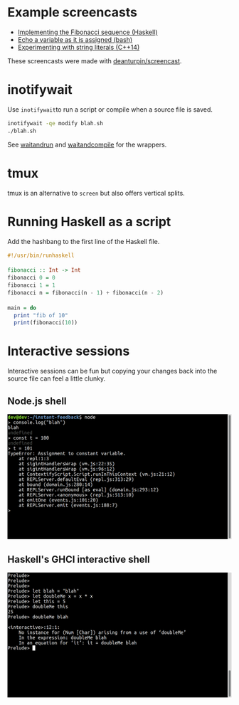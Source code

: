 # Example screencasts

- [Implementing the Fibonacci sequence (Haskell)](examples/fibonacci)
- [Echo a variable as it is assigned (bash)](examples/echo/)
- [Experimenting with string literals (C++14)](examples/cpp/)

These screencasts were made with
[deanturpin/screencast](https://github.com/deanturpin/screencast).

# inotifywait

Use ```inotifywait```to run a script or compile when a source file is saved.

```bash
inotifywait -qe modify blah.sh
./blah.sh
```

See [waitandrun](bin/waitandrun) and [waitandcompile](bin/waitandcompile) for the wrappers.

# tmux

tmux is an alternative to ```screen``` but also offers vertical splits.

# Running Haskell as a script

Add the hashbang to the first line of the Haskell file.

```haskell
#!/usr/bin/runhaskell

fibonacci :: Int -> Int
fibonacci 0 = 0
fibonacci 1 = 1
fibonacci n = fibonacci(n - 1) + fibonacci(n - 2)

main = do
  print "fib of 10"
  print(fibonacci(10))
```

# Interactive sessions

Interactive sessions can be fun but copying your changes back into the source
file can feel a little clunky.

## Node.js shell
![node.js](screenshots/node.png)

## Haskell's GHCI interactive shell
![node.js](screenshots/ghci.png)

